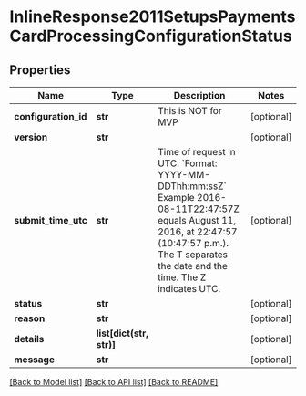# InlineResponse2011SetupsPaymentsCardProcessingConfigurationStatus

## Properties
Name | Type | Description | Notes
------------ | ------------- | ------------- | -------------
**configuration_id** | **str** | This is NOT for MVP | [optional] 
**version** | **str** |  | [optional] 
**submit_time_utc** | **str** | Time of request in UTC. &#x60;Format: YYYY-MM-DDThh:mm:ssZ&#x60;  Example 2016-08-11T22:47:57Z equals August 11, 2016, at 22:47:57 (10:47:57 p.m.). The T separates the date and the time. The Z indicates UTC.  | [optional] 
**status** | **str** |  | [optional] 
**reason** | **str** |  | [optional] 
**details** | **list[dict(str, str)]** |  | [optional] 
**message** | **str** |  | [optional] 

[[Back to Model list]](../README.md#documentation-for-models) [[Back to API list]](../README.md#documentation-for-api-endpoints) [[Back to README]](../README.md)


